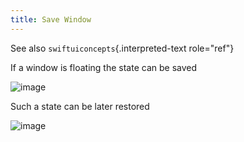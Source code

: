 ```yaml
---
title: Save Window
---
```


See also `swiftuiconcepts`{.interpreted-text role="ref"}

If a window is floating the state can be saved

![image](http://img.swift-project.org/windowstate.png)

Such a state can be later restored

![image](http://img.swift-project.org/windowstaterestore.png)
